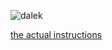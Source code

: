 ![dalek](http://th02.deviantart.net/fs70/PRE/i/2012/363/0/c/lxd_origins__the_dalek_lama_by_icehawkprime-d5plf13.jpg)

[the actual instructions](2-ex-1.md)